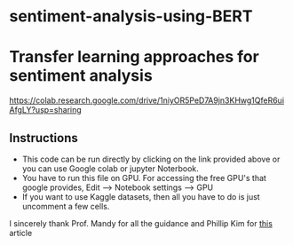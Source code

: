 # sentiment-analysis-using-BERT
# Transfer learning approaches for sentiment analysis #
https://colab.research.google.com/drive/1niyOR5PeD7A9jn3KHwg1QfeR6uiAfgLY?usp=sharing

## Instructions ##
- This code can be run directly by clicking on the link provided above or you can use Google colab or jupyter Noterbook.
- You have to run this file on GPU. For accessing the free GPU's that google provides, Edit --> Notebook settings --> GPU
- If you want to use Kaggle datasets, then all you have to do is just uncomment a few cells.

I sincerely thank Prof. Mandy for all the guidance and Phillip Kim for [this](https://medium.com/swlh/step-by-step-bert-explanation-implementation-part-1-preprocessing-dbfa19787302) article
